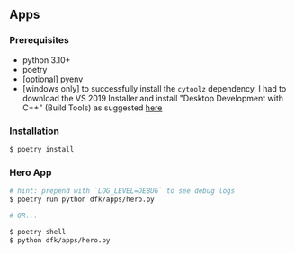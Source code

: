 ## Apps

### Prerequisites

- python 3.10+
- poetry
- [optional] pyenv
- [windows only] to successfully install the `cytoolz` dependency, I had to download the VS 2019 Installer and install "Desktop Development with C++" (Build Tools) as suggested [here](https://github.com/pytoolz/cytoolz/issues/151#issuecomment-978450797)

### Installation

```bash
$ poetry install
```

### Hero App

```bash
# hint: prepend with `LOG_LEVEL=DEBUG` to see debug logs
$ poetry run python dfk/apps/hero.py

# OR...

$ poetry shell
$ python dfk/apps/hero.py
```
